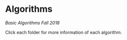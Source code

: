 # Algorithms
*Basic Algorithms Fall 2018*

Click each folder for more information of each algorithm.
